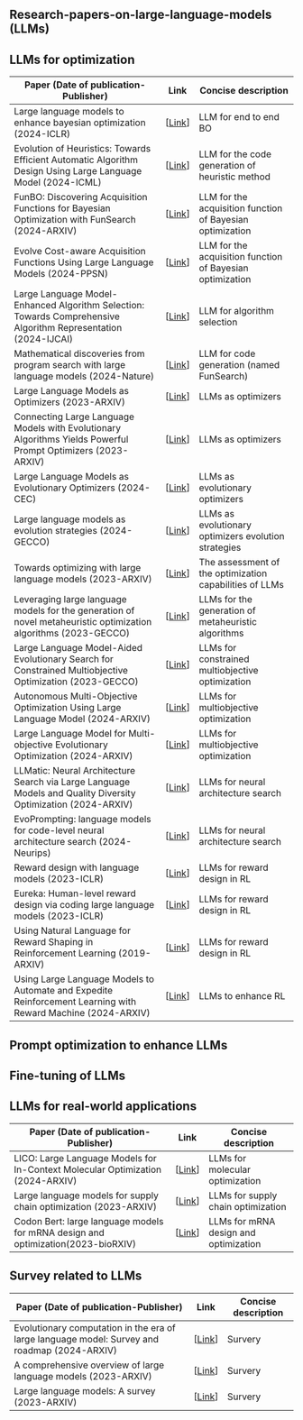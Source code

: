 ## Research-papers-on-large-language-models (LLMs)
## LLMs for optimization
| Paper (Date of publication-Publisher)                                                | Link                                                     |Concise description    |
|------------------------------------------------------|------------------------------------------------------------------|---------------------------------|
| Large language models to enhance bayesian optimization (2024-ICLR) | [[Link](https://arxiv.org/pdf/2402.03921)]|LLM for end to end BO|
| Evolution of Heuristics: Towards Efficient Automatic Algorithm Design Using Large Language Model (2024-ICML) | [[Link](https://openreview.net/pdf?id=BwAkaxqiLB)]|LLM for the code generation of heuristic method|
|  FunBO: Discovering Acquisition Functions for Bayesian Optimization with FunSearch (2024-ARXIV)| [[Link](https://arxiv.org/pdf/2406.04824)]|LLM for the acquisition function of Bayesian optimization|
|  Evolve Cost-aware Acquisition Functions Using Large Language Models (2024-PPSN) | [[Link](https://arxiv.org/pdf/2404.16906)]|LLM for the acquisition function of Bayesian optimization|
|Large Language Model-Enhanced Algorithm Selection: Towards Comprehensive Algorithm Representation (2024-IJCAI)|[[Link](https://arxiv.org/html/2311.13184v2)]|LLM for algorithm selection|
| Mathematical discoveries from program search with large language models (2024-Nature) | [[Link](https://www.nature.com/articles/s41586-023-06924-6_reference.pdf)]|LLM for code generation (named FunSearch)|
|Large Language Models as Optimizers (2023-ARXIV) | [[Link](https://arxiv.org/abs/2309.03409)]|LLMs as optimizers|
| Connecting Large Language Models with Evolutionary Algorithms Yields Powerful Prompt Optimizers (2023-ARXIV) | [[Link](https://arxiv.org/abs/2309.08532)]|LLMs as optimizers|
| Large Language Models as Evolutionary Optimizers (2024-CEC) | [[Link](https://ieeexplore.ieee.org/abstract/document/10611913)]|LLMs as evolutionary optimizers|
| Large language models as evolution strategies (2024-GECCO) | [[Link](https://dl.acm.org/doi/abs/10.1145/3638530.3654238)]|LLMs as evolutionary optimizers evolution strategies|
| Towards optimizing with large language models (2023-ARXIV) | [[Link](https://arxiv.org/abs/2310.05204)]|The assessment of the optimization capabilities of LLMs|
|Leveraging large language models for the generation of novel metaheuristic optimization algorithms (2023-GECCO)|[[Link](https://dl.acm.org/doi/abs/10.1145/3583133.3596401)]|LLMs for the generation of metaheuristic algorithms|
|Large Language Model-Aided Evolutionary Search for Constrained Multiobjective Optimization (2023-GECCO)|[[Link](https://arxiv.org/pdf/2405.05767)]|LLMs for constrained multiobjective optimization|
|Autonomous Multi-Objective Optimization Using Large Language Model (2024-ARXIV)|[[Link](https://arxiv.org/pdf/2406.08987)]|LLMs for multiobjective optimization|
|Large Language Model for Multi-objective Evolutionary Optimization (2024-ARXIV)|[[Link](https://arxiv.org/pdf/2310.12541)]|LLMs for multiobjective optimization|
|LLMatic: Neural Architecture Search via Large Language Models and Quality Diversity Optimization (2024-ARXIV)|[[Link](https://arxiv.org/pdf/2306.01102)]|LLMs for neural architecture search|
|EvoPrompting: language models for code-level neural architecture search (2024-Neurips)|[[Link](https://proceedings.neurips.cc/paper_files/paper/2023/file/184c1e18d00d7752805324da48ad25be-Paper-Conference.pdf)]|LLMs for neural architecture search|
|Reward design with language models (2023-ICLR)|[[Link](https://arxiv.org/abs/2303.00001)]|LLMs for reward design in RL|
|Eureka: Human-level reward design via coding large language models (2023-ICLR)|[[Link](https://arxiv.org/pdf/2310.12931)]|LLMs for reward design in RL|
|Using Natural Language for Reward Shaping in Reinforcement Learning (2019-ARXIV)|[[Link](https://arxiv.org/abs/1903.02020)]|LLMs for reward design in RL|
|Using Large Language Models to Automate and Expedite Reinforcement Learning with Reward Machine (2024-ARXIV)|[[Link](https://arxiv.org/abs/2402.07069)]|LLMs to enhance RL|


## Prompt optimization to enhance LLMs

## Fine-tuning of LLMs

## LLMs for real-world applications
| Paper (Date of publication-Publisher)                                                | Link                                                     |Concise description    |
|------------------------------------------------------|------------------------------------------------------------------|---------------------------------|
|LICO: Large Language Models for In-Context Molecular Optimization (2024-ARXIV)|[[Link](https://arxiv.org/abs/2406.18851)]|LLMs for molecular optimization|
|Large language models for supply chain optimization (2023-ARXIV)|[[Link](https://arxiv.org/abs/2307.03875)]|LLMs for supply chain optimization|
|Codon Bert: large language models for mRNA design and optimization(2023-bioRXIV)|[[Link](https://www.biorxiv.org/content/10.1101/2023.09.09.556981v2.full.pdf)]|LLMs for mRNA design and optimization|


## Survey related to LLMs
| Paper (Date of publication-Publisher)                                             | Link                                                     |Concise description    |
|------------------------------------------------------|------------------------------------------------------------------|---------------------------------|
|Evolutionary computation in the era of large language model: Survey and roadmap (2024-ARXIV) | [[Link](https://arxiv.org/abs/2401.10034)]|Survery
|A comprehensive overview of large language models (2023-ARXIV) | [[Link](https://arxiv.org/abs/2307.06435)]|Survery
|Large language models: A survey (2023-ARXIV)|[[Link](https://arxiv.org/abs/2402.06196)]|Survery
